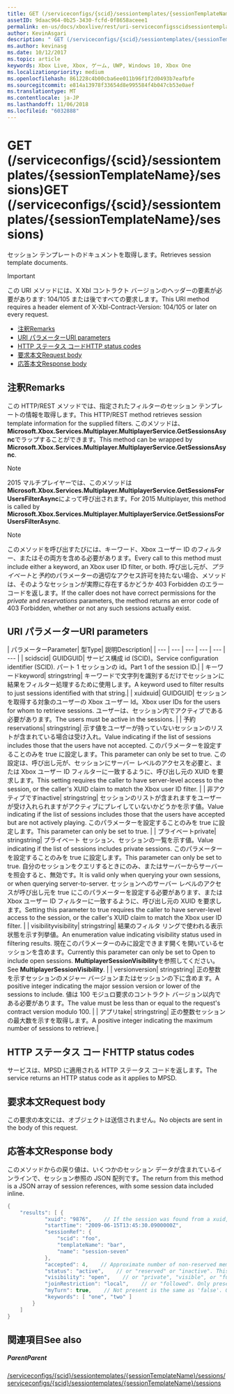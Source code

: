 ```yaml
---
title: GET (/serviceconfigs/{scid}/sessiontemplates/{sessionTemplateName}/sessions)
assetID: 9daac964-0b25-3430-fcfd-0f8658aceee1
permalink: en-us/docs/xboxlive/rest/uri-serviceconfigsscidsessiontemplatessessiontemplatenamesessionsget.html
author: KevinAsgari
description: " GET (/serviceconfigs/{scid}/sessiontemplates/{sessionTemplateName}/sessions)"
ms.author: kevinasg
ms.date: 10/12/2017
ms.topic: article
keywords: Xbox Live, Xbox, ゲーム, UWP, Windows 10, Xbox One
ms.localizationpriority: medium
ms.openlocfilehash: 861228c4b00cba6ee011b96f1f2d0493b7eafbfe
ms.sourcegitcommit: e814a13978f33654d8e995584f4b047cb53e0aef
ms.translationtype: MT
ms.contentlocale: ja-JP
ms.lasthandoff: 11/06/2018
ms.locfileid: "6032888"
---
```

# <a name="get-serviceconfigsscidsessiontemplatessessiontemplatenamesessions"></a><span data-ttu-id="62075-104">GET (/serviceconfigs/{scid}/sessiontemplates/{sessionTemplateName}/sessions)</span><span class="sxs-lookup"><span data-stu-id="62075-104">GET (/serviceconfigs/{scid}/sessiontemplates/{sessionTemplateName}/sessions)</span></span>
<span data-ttu-id="62075-105">セッション テンプレートのドキュメントを取得します。</span><span class="sxs-lookup"><span data-stu-id="62075-105">Retrieves session template documents.</span></span>

> [!IMPORTANT]
> <span data-ttu-id="62075-106">この URI メソッドには、X Xbl コントラクト バージョンのヘッダーの要素が必要があります: 104/105 または後ですべての要求します。</span><span class="sxs-lookup"><span data-stu-id="62075-106">This URI method requires a header element of X-Xbl-Contract-Version: 104/105 or later on every request.</span></span>

  * [<span data-ttu-id="62075-107">注釈</span><span class="sxs-lookup"><span data-stu-id="62075-107">Remarks</span></span>](#ID4ET)
  * [<span data-ttu-id="62075-108">URI パラメーター</span><span class="sxs-lookup"><span data-stu-id="62075-108">URI parameters</span></span>](#ID4EKB)
  * [<span data-ttu-id="62075-109">HTTP ステータス コード</span><span class="sxs-lookup"><span data-stu-id="62075-109">HTTP status codes</span></span>](#ID4EXB)
  * [<span data-ttu-id="62075-110">要求本文</span><span class="sxs-lookup"><span data-stu-id="62075-110">Request body</span></span>](#ID4EAC)
  * [<span data-ttu-id="62075-111">応答本文</span><span class="sxs-lookup"><span data-stu-id="62075-111">Response body</span></span>](#ID4EKC)

<a id="ID4ET"></a>


## <a name="remarks"></a><span data-ttu-id="62075-112">注釈</span><span class="sxs-lookup"><span data-stu-id="62075-112">Remarks</span></span>

<span data-ttu-id="62075-113">この HTTP/REST メソッドでは、指定されたフィルターのセッション テンプレートの情報を取得します。</span><span class="sxs-lookup"><span data-stu-id="62075-113">This HTTP/REST method retrieves session template information for the supplied filters.</span></span> <span data-ttu-id="62075-114">このメソッドは、 **Microsoft.Xbox.Services.Multiplayer.MultiplayerService.GetSessionsAsync**でラップすることができます。</span><span class="sxs-lookup"><span data-stu-id="62075-114">This method can be wrapped by **Microsoft.Xbox.Services.Multiplayer.MultiplayerService.GetSessionsAsync**.</span></span>


> [!NOTE] 
> <span data-ttu-id="62075-115">2015 マルチプレイヤーでは、このメソッドは<b>Microsoft.Xbox.Services.Multiplayer.MultiplayerService.GetSessionsForUsersFilterAsync</b>によって呼び出されます。</span><span class="sxs-lookup"><span data-stu-id="62075-115">For 2015 Multiplayer, this method is called by <b>Microsoft.Xbox.Services.Multiplayer.MultiplayerService.GetSessionsForUsersFilterAsync</b>.</span></span>  



> [!NOTE] 
> <span data-ttu-id="62075-116">このメソッドを呼び出すたびには、キーワード、Xbox ユーザー ID のフィルター、またはその両方を含める必要があります。</span><span class="sxs-lookup"><span data-stu-id="62075-116">Every call to this method must include either a keyword, an Xbox user ID filter, or both.</span></span> <span data-ttu-id="62075-117">呼び出し元が、<i>プライベート</i>と<i>予約</i>のパラメーターの適切なアクセス許可を持たない場合、メソッドは、そのようなセッションが実際に存在するかどうか 403 Forbidden のエラー コードを返します。</span><span class="sxs-lookup"><span data-stu-id="62075-117">If the caller does not have correct permissions for the <i>private</i> and <i>reservations</i> parameters, the method returns an error code of 403 Forbidden, whether or not any such sessions actually exist.</span></span>  


<a id="ID4EKB"></a>


## <a name="uri-parameters"></a><span data-ttu-id="62075-118">URI パラメーター</span><span class="sxs-lookup"><span data-stu-id="62075-118">URI parameters</span></span>

| <span data-ttu-id="62075-119">パラメーター</span><span class="sxs-lookup"><span data-stu-id="62075-119">Parameter</span></span>| <span data-ttu-id="62075-120">型</span><span class="sxs-lookup"><span data-stu-id="62075-120">Type</span></span>| <span data-ttu-id="62075-121">説明</span><span class="sxs-lookup"><span data-stu-id="62075-121">Description</span></span>|
| --- | --- | --- | --- | --- | --- |
| <span data-ttu-id="62075-122">scid</span><span class="sxs-lookup"><span data-stu-id="62075-122">scid</span></span>| <span data-ttu-id="62075-123">GUID</span><span class="sxs-lookup"><span data-stu-id="62075-123">GUID</span></span>| <span data-ttu-id="62075-124">サービス構成 id (SCID)。</span><span class="sxs-lookup"><span data-stu-id="62075-124">Service configuration identifier (SCID).</span></span> <span data-ttu-id="62075-125">パート 1 セッションの id。</span><span class="sxs-lookup"><span data-stu-id="62075-125">Part 1 of the session ID.</span></span>|
| <span data-ttu-id="62075-126">キーワード</span><span class="sxs-lookup"><span data-stu-id="62075-126">keyword</span></span>| <span data-ttu-id="62075-127">string</span><span class="sxs-lookup"><span data-stu-id="62075-127">string</span></span>| <span data-ttu-id="62075-128">キーワードで文字列を識別するだけでセッションに結果をフィルター処理するために使用します。</span><span class="sxs-lookup"><span data-stu-id="62075-128">A keyword used to filter results to just sessions identified with that string.</span></span>|
| <span data-ttu-id="62075-129">xuid</span><span class="sxs-lookup"><span data-stu-id="62075-129">xuid</span></span>| <span data-ttu-id="62075-130">GUID</span><span class="sxs-lookup"><span data-stu-id="62075-130">GUID</span></span>| <span data-ttu-id="62075-131">セッションを取得する対象のユーザーの Xbox ユーザー Id。</span><span class="sxs-lookup"><span data-stu-id="62075-131">Xbox user IDs for the users for whom to retrieve sessions.</span></span> <span data-ttu-id="62075-132">ユーザーは、セッション内でアクティブである必要があります。</span><span class="sxs-lookup"><span data-stu-id="62075-132">The users must be active in the sessions.</span></span> |
| <span data-ttu-id="62075-133">予約</span><span class="sxs-lookup"><span data-stu-id="62075-133">reservations</span></span>| <span data-ttu-id="62075-134">string</span><span class="sxs-lookup"><span data-stu-id="62075-134">string</span></span>| <span data-ttu-id="62075-135">示す値をユーザーが持っていないセッションのリストが含まれている場合は受け入れ。</span><span class="sxs-lookup"><span data-stu-id="62075-135">Value indicating if the list of sessions includes those that the users have not accepted.</span></span> <span data-ttu-id="62075-136">このパラメーターを設定することのみを true に設定します。</span><span class="sxs-lookup"><span data-stu-id="62075-136">This parameter can only be set to true.</span></span> <span data-ttu-id="62075-137">この設定は、呼び出し元が、セッションにサーバー レベルのアクセスを必要と、または Xbox ユーザー ID フィルターに一致するように、呼び出し元の XUID を要求します。</span><span class="sxs-lookup"><span data-stu-id="62075-137">This setting requires the caller to have server-level access to the session, or the caller's XUID claim to match the Xbox user ID filter.</span></span> |
| <span data-ttu-id="62075-138">非アクティブです</span><span class="sxs-lookup"><span data-stu-id="62075-138">inactive</span></span>| <span data-ttu-id="62075-139">string</span><span class="sxs-lookup"><span data-stu-id="62075-139">string</span></span>| <span data-ttu-id="62075-140">セッションのリストが含まれますをユーザーが受け入れられますがアクティブにプレイしていないかどうかを示す値。</span><span class="sxs-lookup"><span data-stu-id="62075-140">Value indicating if the list of sessions includes those that the users have accepted but are not actively playing.</span></span> <span data-ttu-id="62075-141">このパラメーターを設定することのみを true に設定します。</span><span class="sxs-lookup"><span data-stu-id="62075-141">This parameter can only be set to true.</span></span> |
| <span data-ttu-id="62075-142">プライベート</span><span class="sxs-lookup"><span data-stu-id="62075-142">private</span></span>| <span data-ttu-id="62075-143">string</span><span class="sxs-lookup"><span data-stu-id="62075-143">string</span></span>| <span data-ttu-id="62075-144">プライベート セッション、セッションの一覧を示す値。</span><span class="sxs-lookup"><span data-stu-id="62075-144">Value indicating if the list of sessions includes private sessions.</span></span> <span data-ttu-id="62075-145">このパラメーターを設定することのみを true に設定します。</span><span class="sxs-lookup"><span data-stu-id="62075-145">This parameter can only be set to true.</span></span> <span data-ttu-id="62075-146">自分のセッションをクエリするときにのみ、またはサーバーからサーバーを照会すると、無効です。</span><span class="sxs-lookup"><span data-stu-id="62075-146">It is valid only when querying your own sessions, or when querying server-to-server.</span></span> <span data-ttu-id="62075-147">セッションへのサーバー レベルのアクセスが呼び出し元を true にこのパラメーターを設定する必要があります、または Xbox ユーザー ID フィルターに一致するように、呼び出し元の XUID を要求します。</span><span class="sxs-lookup"><span data-stu-id="62075-147">Setting this parameter to true requires the caller to have server-level access to the session, or the caller's XUID claim to match the Xbox user ID filter.</span></span> |
| <span data-ttu-id="62075-148">visibility</span><span class="sxs-lookup"><span data-stu-id="62075-148">visibility</span></span>| <span data-ttu-id="62075-149">string</span><span class="sxs-lookup"><span data-stu-id="62075-149">string</span></span>| <span data-ttu-id="62075-150">結果のフィルタ リングで使われる表示状態を示す列挙値。</span><span class="sxs-lookup"><span data-stu-id="62075-150">An enumeration value indicating visibility status used in filtering results.</span></span> <span data-ttu-id="62075-151">現在このパラメーターのみに設定できます開くを開いているセッションを含めます。</span><span class="sxs-lookup"><span data-stu-id="62075-151">Currently this parameter can only be set to Open to include open sessions.</span></span> <span data-ttu-id="62075-152"><b>MultiplayerSessionVisibility</b>を参照してください。</span><span class="sxs-lookup"><span data-stu-id="62075-152">See <b>MultiplayerSessionVisibility</b>.</span></span> |
| <span data-ttu-id="62075-153">version</span><span class="sxs-lookup"><span data-stu-id="62075-153">version</span></span>| <span data-ttu-id="62075-154">string</span><span class="sxs-lookup"><span data-stu-id="62075-154">string</span></span>| <span data-ttu-id="62075-155">正の整数を示すセッションのメジャー バージョンまたはセッションの下に含めます。</span><span class="sxs-lookup"><span data-stu-id="62075-155">A positive integer indicating the major session version or lower of the sessions to include.</span></span> <span data-ttu-id="62075-156">値は 100 モジュロ要求のコントラクト バージョン以内である必要があります。</span><span class="sxs-lookup"><span data-stu-id="62075-156">The value must be less than or equal to the request's contract version modulo 100.</span></span> |
| <span data-ttu-id="62075-157">アプリ</span><span class="sxs-lookup"><span data-stu-id="62075-157">take</span></span>| <span data-ttu-id="62075-158">string</span><span class="sxs-lookup"><span data-stu-id="62075-158">string</span></span>| <span data-ttu-id="62075-159">正の整数セッションの最大数を示すを取得します。</span><span class="sxs-lookup"><span data-stu-id="62075-159">A positive integer indicating the maximum number of sessions to retrieve.</span></span>|

<a id="ID4EXB"></a>


## <a name="http-status-codes"></a><span data-ttu-id="62075-160">HTTP ステータス コード</span><span class="sxs-lookup"><span data-stu-id="62075-160">HTTP status codes</span></span>
<span data-ttu-id="62075-161">サービスは、MPSD に適用される HTTP ステータス コードを返します。</span><span class="sxs-lookup"><span data-stu-id="62075-161">The service returns an HTTP status code as it applies to MPSD.</span></span>  
<a id="ID4EAC"></a>


## <a name="request-body"></a><span data-ttu-id="62075-162">要求本文</span><span class="sxs-lookup"><span data-stu-id="62075-162">Request body</span></span>

<span data-ttu-id="62075-163">この要求の本文には、オブジェクトは送信されません。</span><span class="sxs-lookup"><span data-stu-id="62075-163">No objects are sent in the body of this request.</span></span>

<a id="ID4EKC"></a>


## <a name="response-body"></a><span data-ttu-id="62075-164">応答本文</span><span class="sxs-lookup"><span data-stu-id="62075-164">Response body</span></span>

<span data-ttu-id="62075-165">このメソッドからの戻り値は、いくつかのセッション データが含まれているインラインで、セッション参照の JSON 配列です。</span><span class="sxs-lookup"><span data-stu-id="62075-165">The return from this method is a JSON array of session references, with some session data included inline.</span></span>


```cpp
{
    "results": [ {
            "xuid": "9876",    // If the session was found from a xuid, that xuid.
            "startTime": "2009-06-15T13:45:30.0900000Z",
            "sessionRef": {
                "scid": "foo",
                "templateName": "bar",
                "name": "session-seven"
            },
            "accepted": 4,    // Approximate number of non-reserved members.
            "status": "active",    // or "reserved" or "inactive". This is the state of the user in the session, not the session itself. Only present if the session was found using a xuid.
            "visibility": "open",    // or "private", "visible", or "full"
            "joinRestriction": "local",    // or "followed". Only present if 'visibility' is "open" or "full" and the session has a join restriction.
            "myTurn": true,    // Not present is the same as 'false'. Only present if the session was found using a xuid.
            "keywords": [ "one", "two" ]
        }
    ]
}

```


<a id="ID4EUC"></a>


## <a name="see-also"></a><span data-ttu-id="62075-166">関連項目</span><span class="sxs-lookup"><span data-stu-id="62075-166">See also</span></span>

<a id="ID4EWC"></a>


##### <a name="parent"></a><span data-ttu-id="62075-167">Parent</span><span class="sxs-lookup"><span data-stu-id="62075-167">Parent</span></span>

[<span data-ttu-id="62075-168">/serviceconfigs/{scid}/sessiontemplates/{sessionTemplateName}/sessions</span><span class="sxs-lookup"><span data-stu-id="62075-168">/serviceconfigs/{scid}/sessiontemplates/{sessionTemplateName}/sessions</span></span>](uri-serviceconfigsscidsessiontemplatessessiontemplatenamesessions.md)
